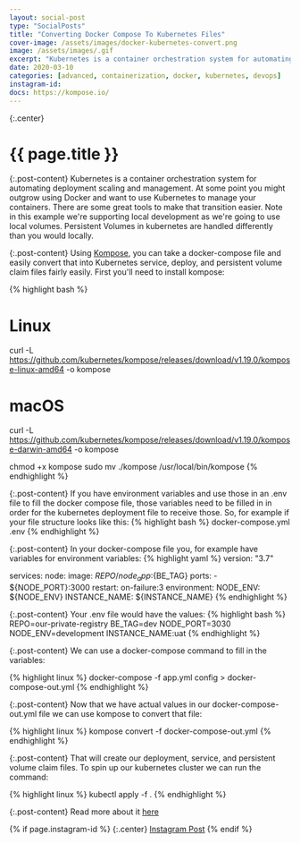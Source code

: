 ```yaml
---
layout: social-post
type: "SocialPosts"
title: "Converting Docker Compose To Kubernetes Files"
cover-image: /assets/images/docker-kubernetes-convert.png
image: /assets/images/.gif
excerpt: "Kubernetes is a container orchestration system for automating deployment scaling and management. At some point you might outgrow using Docker and want to use Kubernetes to manage your containers. There are some great tools to make that transition easier."
date: 2020-03-10
categories: [advanced, containerization, docker, kubernetes, devops]
instagram-id:
docs: https://kompose.io/
---
```

{:.center}
# {{ page.title }}

{:.post-content}
Kubernetes is a container orchestration system for automating deployment scaling and management. At some point you might outgrow using Docker and want to use Kubernetes to manage your containers. There are some great tools to make that transition easier.
Note in this example we're supporting local development as we're going to use
local volumes. Persistent Volumes in kubernetes are handled differently than
you would locally.

{:.post-content}
Using [Kompose](https://kompose.io/), you can take a docker-compose file and easily convert that into Kubernetes
service, deploy, and persistent volume claim files fairly easily. First you'll need
to install kompose:

{% highlight bash %}
# Linux
curl -L https://github.com/kubernetes/kompose/releases/download/v1.19.0/kompose-linux-amd64 -o kompose

# macOS
curl -L https://github.com/kubernetes/kompose/releases/download/v1.19.0/kompose-darwin-amd64 -o kompose

chmod +x kompose
sudo mv ./kompose /usr/local/bin/kompose
{% endhighlight %}

{:.post-content}
If you have environment variables and use those in an .env file to fill the docker compose file, those variables
need to be filled in in order for the kubernetes deployment file to receive those.
So, for example if your file structure looks like this:
{% highlight bash %}
docker-compose.yml
.env
{% endhighlight %}

{:.post-content}
In your docker-compose file you, for example have variables for environment variables:
{% highlight yaml %}
version: "3.7"

services:
  node:
    image: ${REPO}/node_app:${BE_TAG}
    ports:
      - ${NODE_PORT}:3000
    restart: on-failure:3
    environment:
      NODE_ENV: ${NODE_ENV}
      INSTANCE_NAME: ${INSTANCE_NAME}
{% endhighlight %}

{:.post-content}
Your .env file would have the values:
{% highlight bash %}
REPO=our-private-registry
BE_TAG=dev
NODE_PORT=3030
NODE_ENV=development
INSTANCE_NAME:uat
{% endhighlight %}

{:.post-content}
We can use a docker-compose command to fill in the variables:

{% highlight linux %}
docker-compose -f app.yml config > docker-compose-out.yml
{% endhighlight %}

{:.post-content}
Now that we have actual values in our docker-compose-out.yml file we can use kompose
to convert that file:

{% highlight linux %}
kompose convert -f docker-compose-out.yml
{% endhighlight %}

{:.post-content}
That will create our deployment, service, and persistent volume claim files. To spin up
our kubernetes cluster we can run the command:

{% highlight linux %}
kubectl apply -f .
{% endhighlight %}

{:.post-content}
Read more about it <a href="{{page.docs}}" target="_blank">here</a>

{% if page.instagram-id %}
{:.center}
<a class="insta-link" href="https://www.instagram.com/p/{{page.instagram-id}}" target="_blank">Instagram Post</a>
{% endif %}

